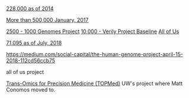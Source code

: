

[228,000 as of 2014](https://www.technologyreview.com/s/531091/emtech-illumina-says-228000-human-genomes-will-be-sequenced-this-year/)

[More than 500,000 January, 2017](https://www.forbes.com/sites/matthewherper/2017/01/09/illumina-promises-to-sequence-human-genome-for-100-but-not-quite-yet/)




[2500 - 1000 Genomes Project](https://www.wired.com/2015/09/power-1000-genomes/)
[10,000 - Verily Project Baseline](https://www.projectbaseline.com/faq/index.html#how-will-10000-people-be-selected)
[All of Us](https://allofus.nih.gov/)

[71,095 as of July, 2018](https://www.genomicsengland.co.uk/)

https://medium.com/social-capital/the-human-genome-project-april-15-2018-112cd56ccb75


all of us project

[Trans-Omics for Precision Medicine (TOPMed)](https://www.nhlbiwgs.org/)
UW's project where Matt Conomos moved to.

